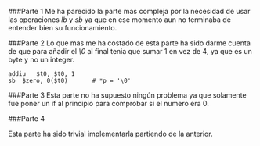 





###Parte 1
Me ha parecido la parte mas compleja por la necesidad de usar las operaciones *lb* y *sb* ya que en ese momento aun no terminaba de entender bien su funcionamiento.


###Parte 2
Lo que mas me ha costado de esta parte ha sido darme cuenta de que para añadir el *\0* al final tenia que sumar 1 en vez de 4, ya que es un byte y no un integer.
```
addiu	$t0, $t0, 1
sb	$zero, 0($t0)		# *p = '\0'
```

###Parte 3
Esta parte no ha supuesto ningún problema ya que solamente fue poner un if al principio para comprobar si el numero era 0.



###Parte 4

Esta parte ha sido trivial implementarla partiendo de la anterior.